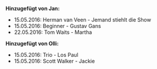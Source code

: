 **Hinzugefügt von Jan:**
- 15.05.2016: Herman van Veen - Jemand stiehlt die Show
- 15.05.2016: Beginner - Gustav Gans
- 22.05.2016: Tom Waits - Martha
  
**Hinzugefügt von Olli:**
- 15.05.2016: Trio - Los Paul
- 15.05.2016: Scott Walker - Jackie

